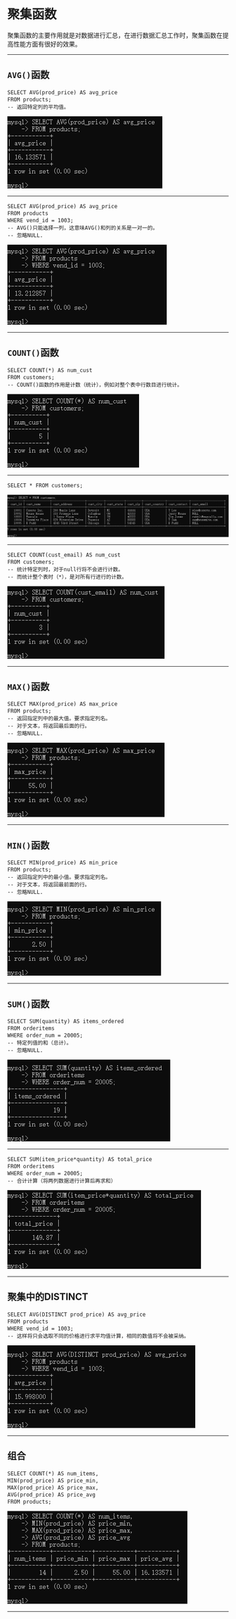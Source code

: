 # 聚集函数

聚集函数的主要作用就是对数据进行汇总，在进行数据汇总工作时，聚集函数在提高性能方面有很好的效果。

---

## `AVG()`函数

```mysql
SELECT AVG(prod_price) AS avg_price
FROM products;
-- 返回特定列的平均值。
```

![](images\avg.png)

---

```mysql
SELECT AVG(prod_price) AS avg_price
FROM products
WHERE vend_id = 1003;
-- AVG()只能选择一列，这意味AVG()和列的关系是一对一的。
-- 忽略NULL.
```

![](images\avg01.png)

---

## `COUNT()`函数

```mysql
SELECT COUNT(*) AS num_cust
FROM customers;
-- COUNT()函数的作用是计数（统计），例如对整个表中行数目进行统计。
```

![](images\count.png)

---

```mysql
SELECT * FROM customers;
```

![](images\count01.png)

---

```mysql
SELECT COUNT(cust_email) AS num_cust
FROM customers;
-- 统计特定列时，对于null行将不会进行计数。
-- 而统计整个表时（*），是对所有行进行的计数。
```

![](images\count02.png)

---

## `MAX()`函数

```mysql
SELECT MAX(prod_price) AS max_price
FROM products;
-- 返回指定列中的最大值。要求指定列名。
-- 对于文本，将返回最后面的行。
-- 忽略NULL.
```

![](images\max.png)

---

## `MIN()`函数

```mysql
SELECT MIN(prod_price) AS min_price
FROM products;
-- 返回指定列中的最小值。要求指定列名。
-- 对于文本，将返回最前面的行。
-- 忽略NULL.
```

![](images\min.png)

---

## `SUM()`函数

```mysql
SELECT SUM(quantity) AS items_ordered
FROM orderitems
WHERE order_num = 20005;
-- 特定列值的和（总计）。
-- 忽略NULL.
```

![](images\sum.png)

---

```mysql
SELECT SUM(item_price*quantity) AS total_price
FROM orderitems
WHERE order_num = 20005;
-- 合计计算（将两列数据进行计算后再求和）
```

![](images\sum01.png)

---

## 聚集中的DISTINCT

```mysql
SELECT AVG(DISTINCT prod_price) AS avg_price
FROM products
WHERE vend_id = 1003;
-- 这样将只会选取不同的价格进行求平均值计算，相同的数值将不会被采纳。
```

![](images\distinctAgain.png)

---

## 组合

```mysql
SELECT COUNT(*) AS num_items,
MIN(prod_price) AS price_min,
MAX(prod_price) AS price_max,
AVG(prod_price) AS price_avg
FROM products;
```

![](images\groupAggregate.png)

---

